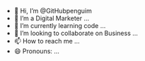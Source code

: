 - 👋 Hi, I’m @GitHubpenguim
- 👀 I’m a Digital Marketer ...
- 🌱 I’m currently learning code ...
- 💞️ I’m looking to collaborate on Business ...
- 📫 How to reach me ...
- 😄 Pronouns: ...

<!---
GitHubpenguim/GitHubpenguim is a ✨ special ✨ repository because its `README.md` (this file) appears on your GitHub profile.
You can click the Preview link to take a look at your changes.
--->
